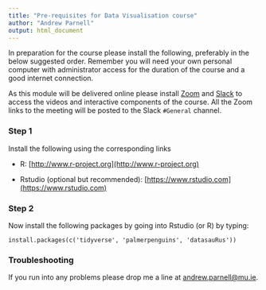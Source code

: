 ```yaml
---
title: "Pre-requisites for Data Visualisation course"
author: "Andrew Parnell"
output: html_document
---
```


In preparation for the course please install the following, preferably in the below suggested order. Remember you will need your own personal computer with administrator access for the duration of the course and a good internet connection.

As this module will be delivered online please install [Zoom](https://www.zoom.us) and [Slack](https://slack.com) to access the videos and interactive components of the course. All the Zoom links to the meeting will be posted to the Slack `#General` channel.

### Step 1

Install the following using the corresponding links

-	R: [http://www.r-project.org](http://www.r-project.org)

-	Rstudio (optional but recommended): [https://www.rstudio.com](https://www.rstudio.com)

### Step 2

Now install the following packages by going into Rstudio (or R) by typing:
```{r,eval=FALSE}
install.packages(c('tidyverse', 'palmerpenguins', 'datasauRus'))
```

### Troubleshooting

If you run into any problems please drop me a line at <andrew.parnell@mu.ie>.

